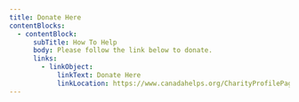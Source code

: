 ```yaml
---
title: Donate Here
contentBlocks:
  - contentBlock:
      subTitle: How To Help
      body: Please follow the link below to donate.
      links:
        - linkObject:
            linkText: Donate Here
            linkLocation: https://www.canadahelps.org/CharityProfilePage.aspx?CharityID=d98831
---
```


